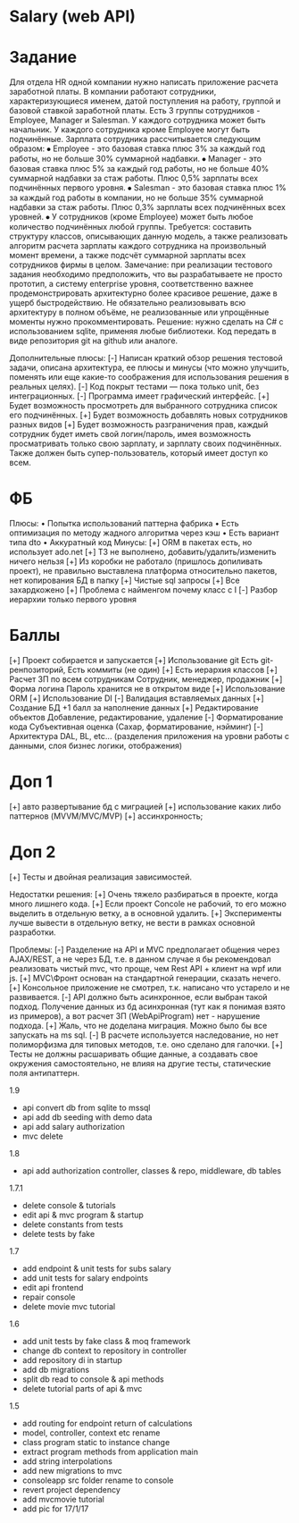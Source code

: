 # Salary (web API)

# Задание

Для отдела HR одной компании нужно написать приложение расчета заработной платы.
В компании работают сотрудники, характеризующиеся именем, датой поступления на работу, группой и базовой ставкой заработной платы.
Есть 3 группы сотрудников - Employee, Manager и Salesman. У каждого сотрудника может быть начальник. У каждого сотрудника кроме Employee могут быть подчинённые.
Зарплата сотрудника рассчитывается следующим образом:
⦁	Employee - это базовая ставка плюс 3% за каждый год работы, но не больше 30% суммарной надбавки. 
⦁	Manager - это базовая ставка плюс 5% за каждый год работы, но не больше 40% суммарной надбавки за стаж работы. Плюс 0,5% зарплаты всех подчинённых первого уровня.
⦁	Salesman - это базовая ставка плюс 1% за каждый год работы в компании, но не больше 35% суммарной надбавки за стаж работы. Плюс 0,3% зарплаты всех подчинённых всех уровней.
⦁	У сотрудников (кроме Employee) может быть любое количество подчинённых любой группы.
Требуется: составить структуру классов, описывающих данную модель, а также реализовать алгоритм расчета зарплаты каждого сотрудника на произвольный момент времени, а также подсчёт суммарной зарплаты всех сотрудников фирмы в целом.
Замечание: при реализации тестового задания необходимо предположить, что вы разрабатываете не просто прототип, а систему enterprise уровня, соответственно важнее продемонстрировать архитектурно более красивое решение, даже в ущерб быстродействию. Не обязательно реализовывать всю архитектуру в полном объёме, не реализованные или упрощённые моменты нужно прокомментировать.
Решение: нужно сделать на C# с использованием sqlite, применяя любые библиотеки.
Код передать в виде репозитория git на github или аналоге.

Дополнительные плюсы:
[-]	Написан краткий обзор решения тестовой задачи, описана архитектура, ее плюсы и минусы (что можно улучшить, поменять или еще какие-то соображения для использования решения в реальных целях).
[-]	Код покрыт тестами — пока только unit, без интеграционных.
[-]	Программа имеет графический интерфейс.
[+]	Будет возможность просмотреть для выбранного сотрудника список его подчинённых.
[+]	Будет возможность добавлять новых сотрудников разных видов
[+]	Будет возможность разграничения прав, каждый сотрудник будет иметь свой логин/пароль, имея возможность просматривать только свою зарплату, и зарплату своих подчинённых. Также должен быть супер-пользователь, который имеет доступ ко всем.

# ФБ
Плюсы:
• Попытка использований паттерна фабрика
• Есть оптимизация по методу жадного алгоритма через кэш
• Есть вариант типа dto
• Аккуратный код
Минусы:
[+] ORM в пакетах есть, но использует ado.net
[+] ТЗ не выполнено, добавить/удалить/изменить ничего нельзя
[+] Из коробки не работало (пришлось допиливать проект), не правильно выставлена платформа относительно пакетов, нет копирования БД в папку
[+] Чистые sql запросы
[+] Все захардкожено
[+] Проблема с найменгом почему класс с I
[-] Разбор иерархии только первого уровня
 
# Баллы

[+]	Проект собирается и запускается
[+]	Использование git Есть git-ренпозиторий, Есть коммиты (не один)
[+]	Есть иерархия классов
[+]	Расчет ЗП по всем сотрудникам Сотрудник, менеджер, продажник
[+]	Форма логина Пароль хранится не в открытом виде
[+]	Использование ORM
[+]	Использование DI
[-] Валидация вставляемых данных
[+]	Создание БД	+1 балл за наполнение данных
[+]	Редактирование объектов	Добавление, редактирование, удаление
[-]	Форматирование кода	Субъективная оценка (Сахар, форматирование, нэйминг)
[-]	Архитектура	DAL, BL, etc... (разделения приложения на уровни работы с данными, слоя бизнес логики, отображения)
									
# Доп 1

[+] авто развертывание бд с миграцией
[+] использование каких либо паттернов (MVVM/MVC/MVP)
[+] ассинхронность;

# Доп 2

[+] Тесты и двойная реализация зависимостей.
 
Недостатки решения:
[+] Очень тяжело разбираться в проекте, когда много лишнего кода.
[+] Если проект Concole не рабочий, то его можно выделить в отдельную ветку, а в основной удалить.
[+] Эксперименты лучше вывести в отдельную ветку, не вести в рамках основной разработки.

Проблемы:
[-] Разделение на API и MVC предполагает общения через AJAX/REST, а не через БД, т.е. в данном случае я бы рекомендовал реализовать чистый mvc, что проще, чем Rest API + клиент на wpf или js.
[+] MVC\Фронт основан на стандартной генерации, сказать нечего.
[+] Консольное приложение не смотрел, т.к. написано что устарело и не развивается.
[-] API должно быть асинхронное, если выбран такой подход. Получение данных из бд асинхронная (тут как я понимая взято из примеров), а вот расчет ЗП (WebApiProgram) нет - нарушение подхода.
[+] Жаль, что не доделана миграция. Можно было бы все запускать на ms sql.
[-] В расчете используется наследование, но нет полиморфизма для типовых методов, т.е. оно сделано для галочки.
[+] Тесты не должны расшаривать общие данные, а создавать свое окружения самостоятельно, не влияя на другие тесты, статические поля антипаттерн.

1.9

- api convert db from sqlite to mssql
- api add db seeding with demo data
- api add salary authorization
- mvc delete

1.8

- api add authorization controller, classes & repo, middleware, db tables

1.7.1

- delete console & tutorials
- edit api & mvc program & startup
- delete constants from tests
- delete tests by fake

1.7

- add endpoint & unit tests for subs salary
- add unit tests for salary endpoints
- edit api frontend
- repair console
- delete movie mvc tutorial

1.6

- add unit tests by fake class & moq framework
- change db context to repository in controller
- add repository di in startup
- add db migrations
- split db read to console & api methods
- delete tutorial parts of api & mvc

1.5

- add routing for endpoint return of calculations
- model, controller, context etc rename
- class program static to instance change
- extract program methods from application main
- add string interpolations
- add new migrations to mvc
- consoleapp src folder rename to console
- revert project dependency
- add mvcmovie tutorial
- add pic for 17/1/17